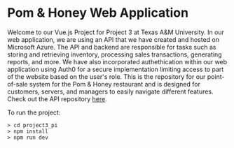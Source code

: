 # Pom & Honey Web Application

Welcome to our Vue.js Project for Project 3 at Texas A&M University.
In our web application, we are using an API that we have created and hosted on Microsoft Azure. The API and backend are responsible for tasks such as storing and retrieving inventory, processing sales transactions, generating reports, and more.
We have also incorporated authethication within our web application using Auth0 for a secure implementation limiting access to part of the website based on the user's role.
This is the repository for our point-of-sale system for the Pom & Honey restaurant and is designed for customers, servers, and managers to easily navigate different features. 
Check out the API repository [here](https://github.com/m-ruiz21/project2_api).

To run the project:
```
> cd project3_pi
> npm install
> npm run dev
```


